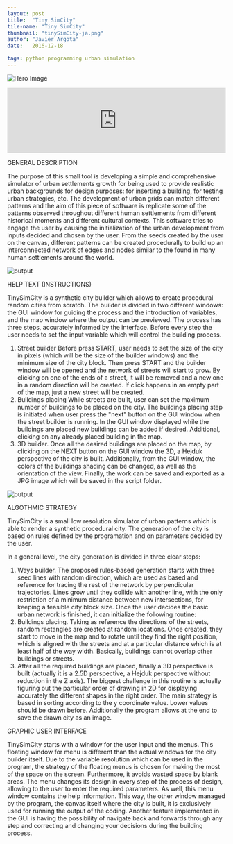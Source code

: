 ```yaml
---
layout: post
title:  "Tiny SimCity"
tile-name: "Tiny SimCity"
thumbnail: "tinySimCity-ja.png"
author: "Javier Argota"
date:   2016-12-18

tags: python programming urban simulation
---
```


![Hero Image](/img/tinySimCity-ja/hero.png)

<iframe width="100%" src="https://www.youtube.com/embed/X44-5017v1Q" frameborder="0" allowfullscreen></iframe>


GENERAL DESCRIPTION

The purpose of this small tool is developing a simple and comprehensive simulator of urban settlements growth for being used to provide realistic urban backgrounds for design purposes: for inserting a building, for testing urban strategies, etc. The development of urban grids can match different patterns and the aim of this piece of software is replicate some of the patterns observed throughout different human settlements from different historical moments and different cultural contexts. This software tries to engage the user by causing the initialization of the urban development from inputs decided and chosen by the user. 
From the seeds created by the user on the canvas, different patterns can be created procedurally to build up an interconnected network of edges and nodes similar to the found in many human settlements around the world.

![output](/img/tinySimCity-ja/Sintitulo-ja-01.png) 


HELP TEXT (INSTRUCTIONS)

TinySimCity is a synthetic city builder which allows to create procedural random cities from scratch. The builder is divided in two different windows: the GUI window for guiding the process and the introduction of variables, and the map window where the output can be previewed.
The process has three steps, accurately informed by the interface. Before every step the user needs to set the input variable which will control the building process.
1. Street builder
Before press START, user needs to set the size of the city in pixels (which will be the size of the builder windows) and the minimum size of the city block. Then press START and the builder window will be opened and the network of streets will start to grow. By clicking on one of the ends of a street, it will be removed and a new one in a random direction will be created. If click happens in an empty part of the map, just a new street will be created.
2. Buildings placing
While streets are built, user can set the maximum number of buildings to be placed on the city. The buildings placing step is initiated when user press the "next" button on the GUI window when the street builder is running. In the GUI window displayed while the buildings are placed new buildings can be added if desired. Additional, clicking on any already placed building in the map.
3. 3D builder.
Once all the desired buildings are placed on the map, by clicking on the NEXT button on the GUI window the 3D, a Hejduk perspective of the city is built. Additionally, from the GUI window, the colors of the buildings shading can be changed, as well as the orientation of the view. Finally, the work can be saved and exported as a JPG image which will be saved in the script folder.

![output](/img/tinySimCity-ja/Sintitulo-ja-02.png)

ALGOTHMIC STRATEGY

TinySimCity is a small low resolution simulator of urban patterns which is able to render a synthetic procedural city.
The generation of the city is based on rules defined by the programation and on parameters decided by the user.

In a general level, the city generation is divided in three clear steps:

1. Ways builder. The proposed rules-based generation starts with three seed lines with random direction, which are used as based and reference for tracing the rest of the network by perpendicular trajectories. Lines grow until they collide with another line, with the only restriction of a minimum distance between new intersections, for keeping a feasible city block size.
Once the user decides the basic urban network is finished, it can initialize the following routine:
2. Buildings placing. Taking as reference the directions of the streets, random rectangles are created at random locations. Once created, they start to move in the map and to rotate until they find the right position, which is aligned with the streets and at a particular distance which is at least half of the way width. Basically, buildings cannot overlap other buildings or streets.
3. After all the required buildings are placed, finally a 3D perspective is built (actually it is a 2.5D perspective, a Hejduk perspective without reduction in the Z axis). The biggest challenge in this routine is actually figuring out the particular order of drawing in 2D for displaying accurately the different shapes in the right order. The main strategy is based in sorting according to the y coordinate value. Lower values should be drawn before.
Additionally the program allows at the end to save the drawn city as an image.


GRAPHIC USER INTERFACE

TinySimCity starts with a window for the user input and the menus. This floating window for menu is different than the actual windows for the city builder itself. Due to the variable resolution which can be used in the program, the strategy of the floating menus is chosen for making the most of the space on the screen. Furthermore, it avoids wasted space by blank areas. The menu changes its design in every step of the process of design, allowing to the user to enter the required parameters. As well, this menu window contains the help information. This way, the other window managed by the program, the canvas itself where the city is built, it is exclusively used for running the output of the coding. Another feature implemented in the GUI is having the possibility of navigate back and forwards through any step and correcting and changing your decisions during the building process.


